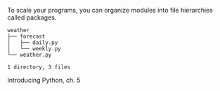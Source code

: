 To scale your programs, you can organize modules into file hierarchies called
packages.

```
weather
├── forecast
│   ├── daily.py
│   └── weekly.py
└── weather.py

1 directory, 3 files
```

Introducing Python, ch. 5
